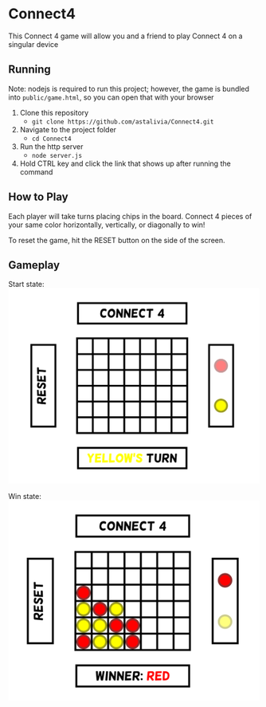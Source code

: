 # Connect4
This Connect 4 game will allow you and a friend to play Connect 4 on a singular device

## Running
Note: nodejs is required to run this project; however, the game is bundled into `public/game.html`, so you can open that with your browser

1. Clone this repository
    - `git clone https://github.com/astalivia/Connect4.git`
2. Navigate to the project folder
    - `cd Connect4`
3. Run the http server
    - `node server.js`
4. Hold CTRL key and click the link that shows up after running the command

## How to Play
Each player will take turns placing chips in the board. Connect 4 pieces of your same color horizontally, vertically, or diagonally to win!

To reset the game, hit the RESET button on the side of the screen.

## Gameplay

Start state:
![start state](imgs/start_state.png)

Win state:
![win state](imgs/win_state.png)